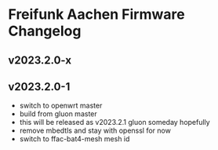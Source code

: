 # Freifunk Aachen Firmware Changelog

## v2023.2.0-x

## v2023.2.0-1
 - switch to openwrt master
 - build from gluon master
 - this will be released as v2023.2.1 gluon someday hopefully
 - remove mbedtls and stay with openssl for now
 - switch to ffac-bat4-mesh mesh id
